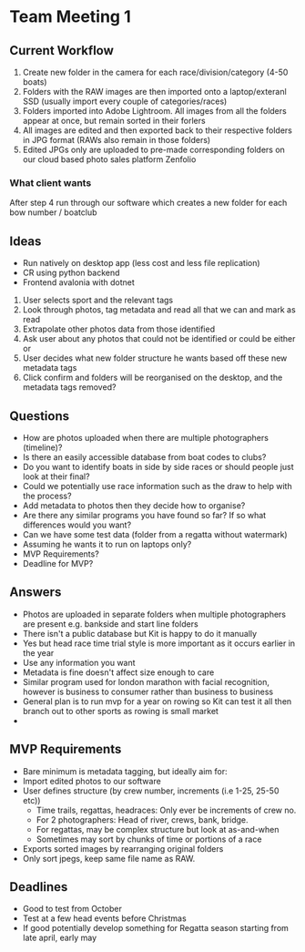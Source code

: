 # Team Meeting 1

## Current Workflow
1. Create new folder in the camera for each race/division/category (4-50 boats)
2. Folders with the RAW images are then imported onto a laptop/exteranl SSD (usually import every couple of categories/races)
3. Folders imported into Adobe Lightroom. All images from all the folders appear at once, but remain sorted in their forlers
4. All images are edited and then exported back to their respective folders in JPG format (RAWs also remain in those folders)
5. Edited JPGs only are uploaded to pre-made corresponding folders on our cloud based photo sales platform Zenfolio


### What client wants
After step 4 run through our software which creates a new folder for each bow number / boatclub
## Ideas 
- Run natively on desktop app (less cost and less file replication)
- CR using python backend
- Frontend avalonia with dotnet

1. User selects sport and the relevant tags
2. Look through photos, tag metadata and read all that we can and mark as read
3. Extrapolate other photos data from those identified
4. Ask user about any photos that could not be identified or could be either or
5. User decides what new folder structure he wants based off these new metadata tags
6. Click confirm and folders will be reorganised on the desktop, and the metadata tags removed?

## Questions
- How are photos uploaded when there are multiple photographers (timeline)?
- Is there an easily accessible database from boat codes to clubs?
- Do you want to identify boats in side by side races or should people just look at their final?
- Could we potentially use race information such as the draw to help with the process?
- Add metadata to photos then they decide how to organise?
- Are there any similar programs you have found so far? If so what differences would you want?
- Can we have some test data (folder from a regatta without watermark)
- Assuming he wants it to run on laptops only?
- MVP Requirements?
- Deadline for MVP?

## Answers
- Photos are uploaded in separate folders when multiple photographers are present
e.g. bankside and start line folders
- There isn't a public database but Kit is happy to do it manually
- Yes but head race time trial style is more important as it occurs earlier in the year
- Use any information you want
- Metadata is fine doesn't affect size enough to care
- Similar program used for london marathon with facial recognition, however is
business to consumer rather than business to business
- General plan is to run mvp for a year on rowing so Kit can test it all then 
branch out to other sports as rowing is small market 
- 

## MVP Requirements
- Bare minimum is metadata tagging, but ideally aim for:
- Import edited photos to our software
- User defines structure (by crew number, increments (i.e 1-25, 25-50 etc))
  - Time trails, regattas, headraces: Only ever be increments of crew no. 
  - For 2 photographers: Head of river, crews, bank, bridge.
  - For regattas, may be complex structure but look at as-and-when
  - Sometimes may sort by chunks of time or portions of a race
- Exports sorted images by rearranging original folders
- Only sort jpegs, keep same file name as RAW.

## Deadlines
- Good to test from October
- Test at a few head events before Christmas
- If good potentially develop something for Regatta season starting from late april, early may

